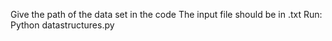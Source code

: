 Give the path of the data set in the code 
The input file should be in .txt
Run: Python datastructures.py
